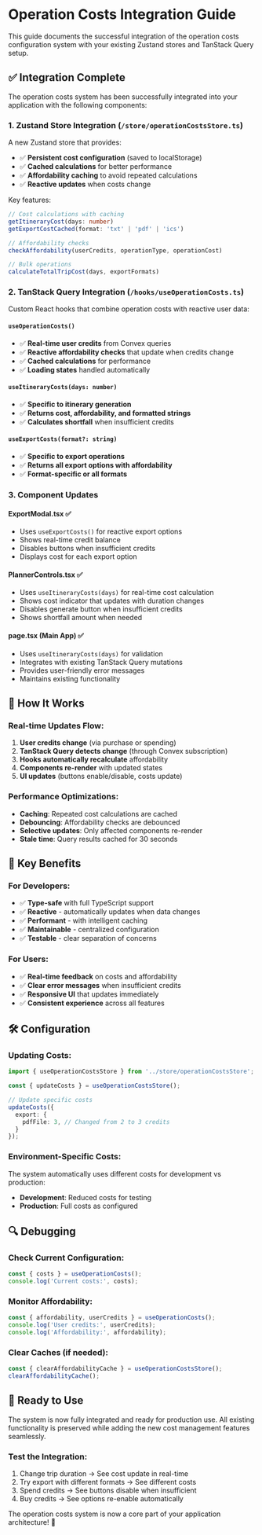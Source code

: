 # Operation Costs Integration Guide

This guide documents the successful integration of the operation costs configuration system with your existing Zustand stores and TanStack Query setup.

## ✅ Integration Complete

The operation costs system has been successfully integrated into your application with the following components:

### 1. **Zustand Store Integration** (`/store/operationCostsStore.ts`)

A new Zustand store that provides:
- ✅ **Persistent cost configuration** (saved to localStorage)
- ✅ **Cached calculations** for better performance
- ✅ **Affordability caching** to avoid repeated calculations
- ✅ **Reactive updates** when costs change

Key features:
```typescript
// Cost calculations with caching
getItineraryCost(days: number)
getExportCostCached(format: 'txt' | 'pdf' | 'ics')

// Affordability checks
checkAffordability(userCredits, operationType, operationCost)

// Bulk operations
calculateTotalTripCost(days, exportFormats)
```

### 2. **TanStack Query Integration** (`/hooks/useOperationCosts.ts`)

Custom React hooks that combine operation costs with reactive user data:

#### `useOperationCosts()`
- ✅ **Real-time user credits** from Convex queries
- ✅ **Reactive affordability checks** that update when credits change
- ✅ **Cached calculations** for performance
- ✅ **Loading states** handled automatically

#### `useItineraryCosts(days: number)`
- ✅ **Specific to itinerary generation**
- ✅ **Returns cost, affordability, and formatted strings**
- ✅ **Calculates shortfall** when insufficient credits

#### `useExportCosts(format?: string)`
- ✅ **Specific to export operations**
- ✅ **Returns all export options with affordability**
- ✅ **Format-specific or all formats**

### 3. **Component Updates**

#### **ExportModal.tsx** ✅
- Uses `useExportCosts()` for reactive export options
- Shows real-time credit balance
- Disables buttons when insufficient credits
- Displays cost for each export option

#### **PlannerControls.tsx** ✅
- Uses `useItineraryCosts(days)` for real-time cost calculation
- Shows cost indicator that updates with duration changes
- Disables generate button when insufficient credits
- Shows shortfall amount when needed

#### **page.tsx** (Main App) ✅
- Uses `useItineraryCosts(days)` for validation
- Integrates with existing TanStack Query mutations
- Provides user-friendly error messages
- Maintains existing functionality

## 🔄 How It Works

### Real-time Updates Flow:
1. **User credits change** (via purchase or spending)
2. **TanStack Query detects change** (through Convex subscription)
3. **Hooks automatically recalculate** affordability
4. **Components re-render** with updated states
5. **UI updates** (buttons enable/disable, costs update)

### Performance Optimizations:
- **Caching**: Repeated cost calculations are cached
- **Debouncing**: Affordability checks are debounced
- **Selective updates**: Only affected components re-render
- **Stale time**: Query results cached for 30 seconds

## 🎯 Key Benefits

### For Developers:
- ✅ **Type-safe** with full TypeScript support
- ✅ **Reactive** - automatically updates when data changes
- ✅ **Performant** - with intelligent caching
- ✅ **Maintainable** - centralized configuration
- ✅ **Testable** - clear separation of concerns

### For Users:
- ✅ **Real-time feedback** on costs and affordability
- ✅ **Clear error messages** when insufficient credits
- ✅ **Responsive UI** that updates immediately
- ✅ **Consistent experience** across all features

## 🛠 Configuration

### Updating Costs:
```typescript
import { useOperationCostsStore } from '../store/operationCostsStore';

const { updateCosts } = useOperationCostsStore();

// Update specific costs
updateCosts({
  export: {
    pdfFile: 3, // Changed from 2 to 3 credits
  }
});
```

### Environment-Specific Costs:
The system automatically uses different costs for development vs production:
- **Development**: Reduced costs for testing
- **Production**: Full costs as configured

## 🔍 Debugging

### Check Current Configuration:
```typescript
const { costs } = useOperationCosts();
console.log('Current costs:', costs);
```

### Monitor Affordability:
```typescript
const { affordability, userCredits } = useOperationCosts();
console.log('User credits:', userCredits);
console.log('Affordability:', affordability);
```

### Clear Caches (if needed):
```typescript
const { clearAffordabilityCache } = useOperationCostsStore();
clearAffordabilityCache();
```

## 🚀 Ready to Use

The system is now fully integrated and ready for production use. All existing functionality is preserved while adding the new cost management features seamlessly.

### Test the Integration:
1. Change trip duration → See cost update in real-time
2. Try export with different formats → See different costs
3. Spend credits → See buttons disable when insufficient
4. Buy credits → See options re-enable automatically

The operation costs system is now a core part of your application architecture! 🎉
